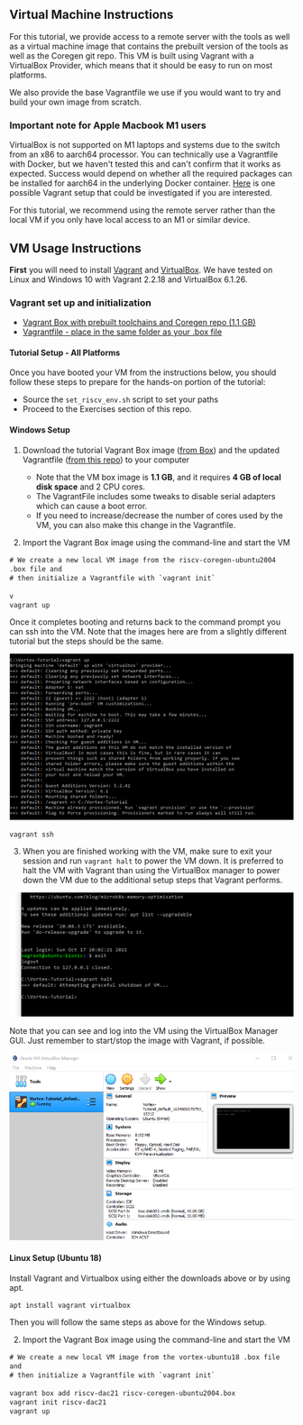 
## Virtual Machine Instructions
For this tutorial, we provide access to a remote server with the tools as well as a virtual machine
image that contains the prebuilt version of the tools as well as the Coregen git repo. This VM is
built using Vagrant with a VirtualBox Provider, which means that it should be easy to run on most platforms.

We also provide the base Vagrantfile we use if you would want to try and build your own image from scratch.

### Important note for Apple Macbook M1 users
VirtualBox is not supported on M1 laptops and systems due to the switch from an x86 to aarch64 processor.
You can technically use a Vagrantfile with Docker, but we haven't tested this and can't confirm that it
works as expected. Success would depend on whether all the required packages can be installed for aarch64 
in the underlying Docker container. [Here](https://app.vagrantup.com/jeffnoxon/boxes/ubuntu-20.04-arm64) 
is one possible Vagrant setup that could be investigated if you are interested.

For this tutorial, we recommend using the remote server rather than the local VM if you only have local
access to an M1 or similar device.

## VM Usage Instructions

**First** you will need to install [Vagrant](https://www.vagrantup.com) and [VirtualBox](). We have tested
on Linux and Windows 10 with Vagrant 2.2.18 and VirtualBox 6.1.26.

### Vagrant set up and initialization

* [Vagrant Box with prebuilt toolchains and Coregen repo (1.1 GB)](https://gatech.box.com/s/7cb39gs0jlokg8mh29khsnbteefhpqy7)
* [Vagrantfile - place in the same folder as your .box file](Vagrantfile)

#### Tutorial Setup - All Platforms
Once you have booted your VM from the instructions below, you should follow these steps to prepare for the hands-on portion of the tutorial:

* Source the `set_riscv_env.sh` script to set your paths
* Proceed to the Exercises section of this repo.

#### Windows Setup

1) Download the tutorial Vagrant Box image ([from Box](https://gatech.box.com/s/7cb39gs0jlokg8mh29khsnbteefhpqy7)) and the updated Vagrantfile ([from this repo](Vagrantfile)) to your computer
    * Note that the VM box image is **1.1 GB**, and it requires **4 GB of local disk space** and 2 CPU cores. 
    * The VagrantFile includes some tweaks to disable serial adapters which can cause a boot error.
    * If you need to increase/decrease the number of cores used by the VM, you can also make this change in the Vagrantfile. 

2) Import the Vagrant Box image using the command-line and start the VM

```
# We create a new local VM image from the riscv-coregen-ubuntu2004 .box file and 
# then initialize a Vagrantfile with `vagrant init`

v
vagrant up
```

Once it completes booting and returns back to the command prompt you can ssh into the VM. Note that the images here are from a slightly different tutorial but the steps should be the same.

![Successful Boot Screen Win10](screenshots/windows/vagrant_tutorial_windows10_2.png)

```
vagrant ssh
```

3) When you are finished working with the VM, make sure to exit your session and run `vagrant halt` to power
the VM down. It is preferred to halt the VM with Vagrant than using the VirtualBox manager to power down the VM 
due to the additional setup steps that Vagrant performs.

![Successful Exit Win10](screenshots/windows/vagrant_tutorial_windows10_3.png)

Note that you can see and log into the VM using the VirtualBox Manager GUI. Just remember to start/stop the image with
Vagrant, if possible.

![VirtualBox Example Win10](screenshots/windows/vagrant_tutorial_windows10_4.png)

#### Linux Setup (Ubuntu 18)

Install Vagrant and Virtualbox using either the downloads above or by using apt.

```
apt install vagrant virtualbox
```

Then you will follow the same steps as above for the Windows setup.

2) Import the Vagrant Box image using the command-line and start the VM

```
# We create a new local VM image from the vortex-ubuntu18 .box file and 
# then initialize a Vagrantfile with `vagrant init`

vagrant box add riscv-dac21 riscv-coregen-ubuntu2004.box
vagrant init riscv-dac21
vagrant up
```
